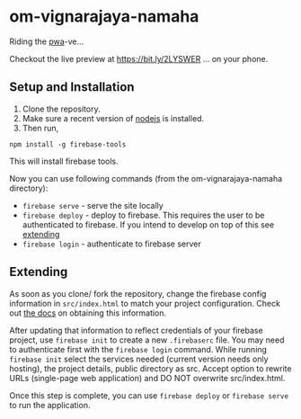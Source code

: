 # om-vignarajaya-namaha
Riding the [pwa](https://developers.google.com/web/progressive-web-apps)-ve...

Checkout the live preview at https://bit.ly/2LYSWER
... on your phone.

## Setup and Installation
1. Clone the repository. 
2. Make sure a recent version of [nodejs](https://nodejs.org) is installed. 
3. Then run,

```
npm install -g firebase-tools
```

This will install firebase tools. 

Now you can use following commands (from the om-vignarajaya-namaha directory):
* `firebase serve` - serve the site locally
* `firebase deploy` - deploy to firebase. This requires the user to be authenticated to firebase. If you intend to develop on top of this see [extending](#extending)
* `firebase login` - authenticate to firebase server

## Extending

As soon as you clone/ fork the repository, change the firebase config information in `src/index.html` to match your project configuration. Check out [the docs](https://firebase.google.com/docs/web/setup) on obtaining this information.

After updating that information to reflect credentials of your firebase project, use `firebase init` to create a new `.firebaserc` file. You may need to authenticate first with the `firebase login` command. While running `firebase init` select the services needed (current version needs only hosting), the project details, public directory as src. Accept option to rewrite URLs (single-page web application) and DO NOT overwrite src/index.html.

Once this step is complete, you can use `firebase deploy` or `firebase serve` to run the application.
